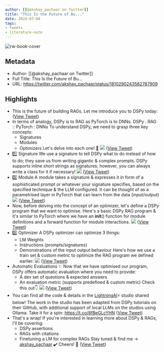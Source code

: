 ```yaml
---
author: [[@akshay_pachaar on Twitter]]
title: "This Is the Future of Bu..."
date: 2024-07-08
tags: 
- tweets
- literature-note
---
```

![rw-book-cover](https://pbs.twimg.com/profile_images/1578327351544360960/YFpWSWIX.jpg)

## Metadata
- Author: [[@akshay_pachaar on Twitter]]
- Full Title: This Is the Future of Bu...
- URL: https://twitter.com/akshay_pachaar/status/1810290243582787909

## Highlights
- This is the future of building RAGs. Let me introduce you to DSPy today: ([View Tweet](https://twitter.com/akshay_pachaar/status/1810290243582787909))
- In terms of analogy, DSPy is to RAG as PyTorch is to DNNs.
  DSPy : RAG :: PyTorch : DNNs
  To understand DSPy, we need to grasp three key concepts:
  - Signatures
  - Modules
  - Optimizers
  Let's delve into each one! 🚀 
  ![](https://pbs.twimg.com/media/GR9xaYabUAAJ4bI.jpg) ([View Tweet](https://twitter.com/akshay_pachaar/status/1810290278001160462))
- 1️⃣ Signature
  We use a signature to tell DSPy what to do instead of how to do; they save us from writing gigantic & complex prompts.
  DSPy supports inline short strings as signatures; however, you can always write a class for it if necessary! 
  ![](https://pbs.twimg.com/media/GR9xcKjaMAA5j08.jpg) ([View Tweet](https://twitter.com/akshay_pachaar/status/1810290308317577492))
- 3️⃣ Module
  A module takes a signature & expresses it in form of a sophisticated prompt or whatever your signature specifies, based on the specified technique & the LLM configured.
  It can be thought of as a parametrised layer in PyTorch that can learn from the data (input/output) 
  ![](https://pbs.twimg.com/media/GR9xeA7aEAA7zyS.jpg) ([View Tweet](https://twitter.com/akshay_pachaar/status/1810290340546683177))
- Now, before delving into the concept of an optimizer, let's define a DSPy program that we want to optimise.
  Here's a basic DSPy RAG program & it's similar to PyTorch where we have an __init__() function for module definitions and a forward function for module interactions. 
  ![](https://pbs.twimg.com/media/GR9xf0jaAAAjnnz.jpg) ([View Tweet](https://twitter.com/akshay_pachaar/status/1810290370498252850))
- 3️⃣ Optimizer
  A DSPy optimizer can optimize 3 things:
  - LM Weights
  - Instructions (prompts/signatures)
  - Demonstrations of the input output behaviour
  Here's how we use a train set & custom metric to optimize the RAG program we defined earlier: 
  ![](https://pbs.twimg.com/media/GR9xhlRboAATgMp.jpg) ([View Tweet](https://twitter.com/akshay_pachaar/status/1810290401418649670))
- Automatic Evaluations ✨
  Now that we have optimised our program, DSPy offers automatic evaluation where you need to provide:
  - A dev set of questions & expected answers
  - An evaluation metric (supports predefined & custom metric)
  Check this out👇 
  ![](https://pbs.twimg.com/media/GR9xjYXawAAY7I1.jpg) ([View Tweet](https://twitter.com/akshay_pachaar/status/1810290432322265274))
- You can find all the code & details in the [LightningAI](https://twitter.com/LightningAI)⚡️ studio shared below!
  The work in the studio has been adapted from DSPy tutorials on their GitHub, with additional support of local LLMs on the studios using Ollama.
  Take it for a spin:
  https://t.co/8fBeGLcYHN ([View Tweet](https://twitter.com/akshay_pachaar/status/1810290455692931310))
- That's a wrap!
  If you're interested in learning more about DSPy & RAGs, I'll be covering:
  - DSPy assertions
  - RAGs with citations
  - Finetuning a LM for complex RAGs
  Stay tuned & find me → [akshay_pachaar](https://twitter.com/akshay_pachaar) ✔️
  Cheers! 🥂 ([View Tweet](https://twitter.com/akshay_pachaar/status/1810290478639915044))
